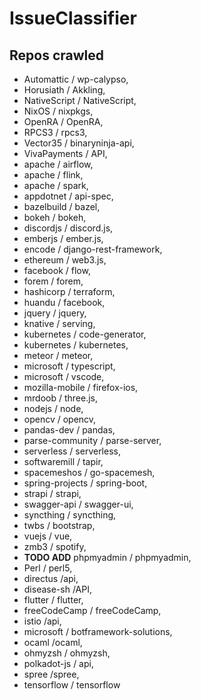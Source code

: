 # IssueClassifier
## Repos crawled
- Automattic / wp-calypso,
- Horusiath / Akkling,
- NativeScript / NativeScript,
- NixOS / nixpkgs,
- OpenRA / OpenRA,
- RPCS3 / rpcs3,
- Vector35 / binaryninja-api,
- VivaPayments / API,
- apache / airflow,
- apache / flink,
- apache / spark,
- appdotnet / api-spec,
- bazelbuild / bazel,
- bokeh / bokeh,
- discordjs / discord.js,
- emberjs / ember.js,
- encode / django-rest-framework,
- ethereum / web3.js,
- facebook / flow,
- forem / forem,
- hashicorp / terraform,
- huandu / facebook,
- jquery / jquery,
- knative / serving,
- kubernetes / code-generator,
- kubernetes / kubernetes,
- meteor / meteor,
- microsoft / typescript,
- microsoft / vscode,
- mozilla-mobile / firefox-ios,
- mrdoob / three.js,
- nodejs / node,
- opencv / opencv,
- pandas-dev / pandas,
- parse-community / parse-server,
- serverless / serverless,
- softwaremill / tapir,
- spacemeshos / go-spacemesh,
- spring-projects / spring-boot,
- strapi / strapi,
- swagger-api / swagger-ui,
- syncthing / syncthing,
- twbs / bootstrap,
- vuejs / vue,
- zmb3 / spotify,
- **TODO ADD** phpmyadmin / phpmyadmin,
- Perl / perl5,
- directus /api,
- disease-sh /API,
- flutter / flutter,
- freeCodeCamp / freeCodeCamp,
- istio /api,
- microsoft / botframework-solutions,
- ocaml /ocaml,
- ohmyzsh / ohmyzsh,
- polkadot-js / api,
- spree /spree,
- tensorflow / tensorflow